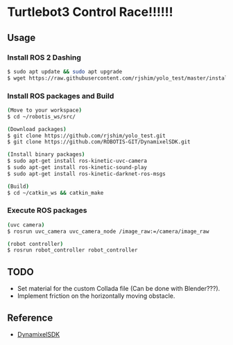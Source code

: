 # Turtlebot3 Control Race!!!!!!

## Usage

### Install ROS 2 Dashing
```sh
$ sudo apt update && sudo apt upgrade
$ wget https://raw.githubusercontent.com/rjshim/yolo_test/master/install_ros_kinetic.sh && chmod 755 ./install_ros_kinetic.sh && bash ./install_ros_kinetic.sh
```
### Install ROS packages and Build
```sh
(Move to your workspace)
$ cd ~/robotis_ws/src/

(Download packages)
$ git clone https://github.com/rjshim/yolo_test.git
$ git clone https://github.com/ROBOTIS-GIT/DynamixelSDK.git

(Install binary packages)
$ sudo apt-get install ros-kinetic-uvc-camera
$ sudo apt-get install ros-kinetic-sound-play
$ sudo apt-get install ros-kinetic-darknet-ros-msgs

(Build)
$ cd ~/catkin_ws && catkin_make
```

### Execute ROS packages
```sh
(uvc camera)
$ rosrun uvc_camera uvc_camera_node /image_raw:=/camera/image_raw

(robot controller)
$ rosrun robot_controller robot_controller
```

## TODO
- Set material for the custom Collada file (Can be done with Blender???).
- Implement friction on the horizontally moving obstacle.

## Reference
- [DynamixelSDK](https://github.com/ROBOTIS-GIT/DynamixelSDK)
